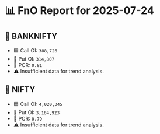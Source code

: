 # 📊 FnO Report for 2025-07-24

## 📘 BANKNIFTY
- 🟦 Call OI: `388,726`
- 🔴 Put OI: `314,807`
- 🔄 PCR: `0.81`
- ⚠️ Insufficient data for trend analysis.
## 📘 NIFTY
- 🟦 Call OI: `4,020,345`
- 🔴 Put OI: `3,164,923`
- 🔄 PCR: `0.79`
- ⚠️ Insufficient data for trend analysis.